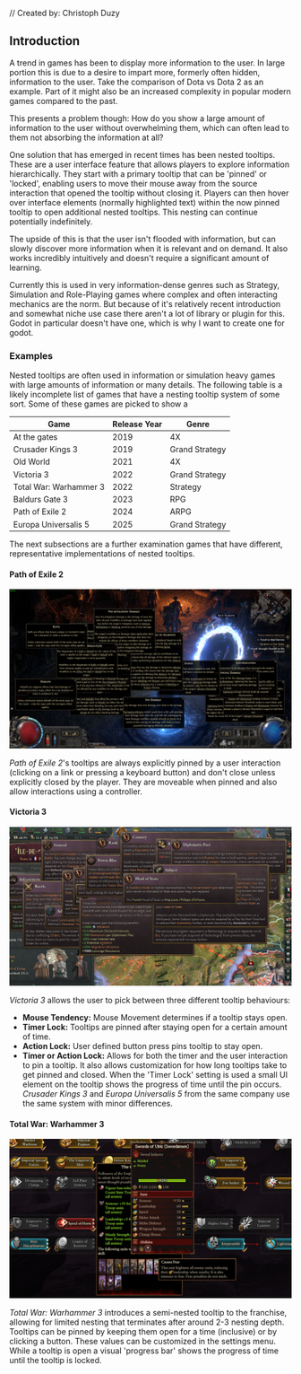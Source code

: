 // Created by: Christoph Duzy

## Introduction

A trend in games has been to display more information to the user. In large portion this is due to a desire to impart more, formerly often hidden, information to the user. Take the comparison of Dota vs Dota 2 as an example. Part of it might also be an increased complexity in popular modern games compared to the past.

This presents a problem though: How do you show a large amount of information to the user without overwhelming them, which can often lead to them not absorbing the information at all?

One solution that has emerged in recent times has been nested tooltips. These are a user interface feature that allows players to explore information hierarchically. They start with a primary tooltip that can be 'pinned' or 'locked', enabling users to move their mouse away from the source interaction that opened the tooltip without closing it. Players can then hover over interface elements (normally highlighted text) within the now pinned tooltip to open additional nested tooltips. This nesting can continue potentially indefinitely.

The upside of this is that the user isn't flooded with information, but can slowly discover more information when it is relevant and on demand. It also works incredibly intuitively and doesn't require a significant amount of learning.

Currently this is used in very information-dense genres such as Strategy, Simulation and Role-Playing games where complex and often interacting mechanics are the norm. But because of it's relatively recent introduction and somewhat niche use case there aren't a lot of library or plugin for this. Godot in particular doesn't have one, which is why I want to create one for godot.

### Examples

Nested tooltips are often used in information or simulation heavy games with large amounts of information or many details. The following table is a likely incomplete list of games that have a nesting tooltip system of some sort. Some of these games are picked to show a 

| Game                   | Release Year | Genre          |
| ---------------------- | ------------ | -------------- |
| At the gates           | 2019         | 4X             |
| Crusader Kings 3       | 2019         | Grand Strategy |
| Old World              | 2021         | 4X             |
| Victoria 3             | 2022         | Grand Strategy |
| Total War: Warhammer 3 | 2022         | Strategy       |
| Baldurs Gate 3         | 2023         | RPG            |
| Path of Exile 2        | 2024         | ARPG           |
| Europa Universalis 5   | 2025         | Grand Strategy |
The next subsections are a further examination games that have different, representative implementations of nested tooltips.

#### Path of Exile 2

![Screenshot of Path of Exile 2](path_of_exile_2_2024.png)

*Path of Exile 2*'s tooltips are always explicitly pinned by a user interaction (clicking on a link or pressing a keyboard button) and don't close unless explicitly closed by the player. They are moveable when pinned and also allow interactions using a controller.

#### Victoria 3

![Screenshot of Victoria 3](victoria_3_2022_tooltips.png)

*Victoria 3* allows the user to pick between three different tooltip behaviours:
- **Mouse Tendency:** Mouse Movement determines if a tooltip stays open.
- **Timer Lock:** Tooltips are pinned after staying open for a certain amount of time.
- **Action Lock:** User defined button press pins tooltip to stay open.
- **Timer or Action Lock:** Allows for both the timer and the user interaction to pin a tooltip.
It also allows customization for how long tooltips take to get pinned and closed. When the 'Timer Lock' setting is used a small UI element on the tooltip shows the progress of time until the pin occurs.
*Crusader Kings 3* and *Europa Universalis 5* from the same company use the same system with minor differences.

#### Total War: Warhammer 3

![Screenshot of Total War: Warhammer 3](warhammer_3_2022.png)

*Total War: Warhammer 3* introduces a semi-nested tooltip to the franchise, allowing for limited nesting that terminates after around 2-3 nesting depth. Tooltips can be pinned by keeping them open for a time (inclusive) or by clicking a button. These values can be customized in the settings menu. While a tooltip is open a visual 'progress bar' shows the progress of time until the tooltip is locked.